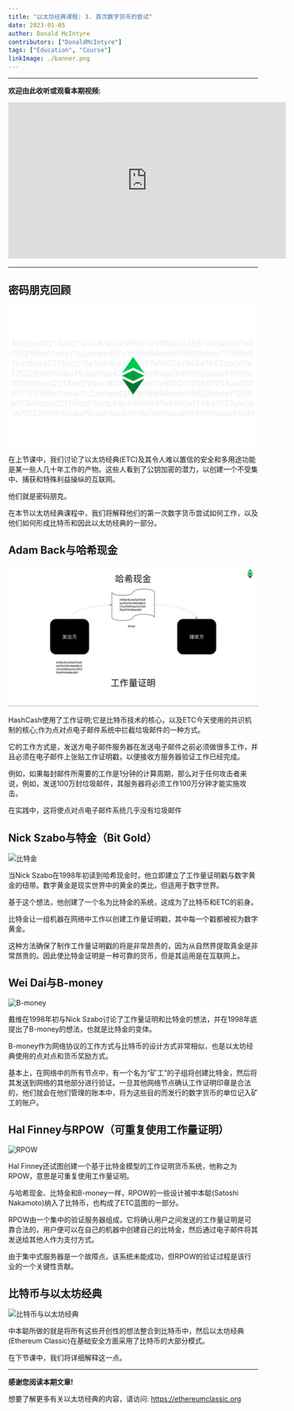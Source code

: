 ```yaml
---
title: "以太坊经典课程: 3. 首次数字货币的尝试"
date: 2023-01-05
author: Donald McIntyre
contributors: ["DonaldMcIntyre"]
tags: ["Education", "Course"]
linkImage: ./banner.png
---
```


---
**欢迎由此收听或观看本期视频:**

<iframe width="560" height="315" src="https://www.youtube.com/embed/2CEE6Chfrpg" title="YouTube video player" frameborder="0" allow="accelerometer; autoplay; clipboard-write; encrypted-media; gyroscope; picture-in-picture" allowfullscreen></iframe>

---

## 密码朋克回顾

![Cypherpunks Work and ETC](./etc-course-3-intro.png)

在上节课中，我们讨论了以太坊经典(ETC)及其令人难以置信的安全和多用途功能是某一些人几十年工作的产物。这些人看到了公钥加密的潜力，以创建一个不受集中、捕获和特殊利益操纵的互联网。

他们就是密码朋克。

在本节以太坊经典课程中，我们将解释他们的第一次数字货币尝试如何工作，以及他们如何形成比特币和因此以太坊经典的一部分。

## Adam Back与哈希现金

![哈希现金](./hashcash-zh.png)

HashCash使用了工作证明;它是比特币技术的核心，以及ETC今天使用的共识机制的核心;作为点对点电子邮件系统中拦截垃圾邮件的一种方式。

它的工作方式是，发送方电子邮件服务器在发送电子邮件之前必须做很多工作，并且必须在电子邮件上张贴工作证明戳，以便接收方服务器验证工作已经完成。

例如，如果每封邮件所需要的工作是1分钟的计算周期，那么对于任何攻击者来说，例如，发送100万封垃圾邮件，其服务器将必须工作100万分钟才能实施攻击。

在实践中，这将使点对点电子邮件系统几乎没有垃圾邮件

## Nick Szabo与特金（Bit Gold）

![比特金](./bit-gold-course-zh.png)

当Nick Szabo在1998年初读到哈希现金时，他立即建立了工作量证明戳与数字黄金的纽带。数字黄金是现实世界中的黄金的类比，但适用于数字世界。

基于这个想法，他创建了一个名为比特金的系统，这成为了比特币和ETC的前身。

比特金让一组机器在网络中工作以创建工作量证明戳，其中每一个戳都被视为数字黄金。

这种方法确保了制作工作量证明戳的将是非常昂贵的，因为从自然界提取真金是非常昂贵的。因此使比特金证明是一种可靠的货币，但是其运用是在互联网上。

## Wei Dai与B-money

![B-money](./b-money-zh.png)

戴维在1998年初与Nick Szabo讨论了工作量证明和比特金的想法，并在1998年底提出了B-money的想法，也就是比特金的变体。

B-money作为网络协议的工作方式与比特币的设计方式非常相似，也是以太坊经典使用的点对点和货币奖励方式。

基本上，在网络中的所有节点中，有一个名为“矿工”的子组将创建比特金，然后将其发送到网络的其他部分进行验证。一旦其他网络节点确认工作证明印章是合法的，他们就会在他们管理的账本中，将为这些目的而发行的数字货币的单位记入矿工的账户。

## Hal Finney与RPOW（可重复使用工作量证明）

![RPOW](./rpow-zh.png)

Hal Finney还试图创建一个基于比特金模型的工作证明货币系统，他称之为RPOW，意思是可重复使用工作量证明。

与哈希现金、比特金和B-money一样，RPOW的一些设计被中本聪(Satoshi Nakamoto)纳入了比特币，也构成了ETC蓝图的一部分。

RPOW由一个集中的验证服务器组成，它将确认用户之间发送的工作量证明是可靠合法的，用户便可以在自己的机器中创建自己的比特金，然后通过电子邮件将其发送给其他人作为支付方式。

由于集中式服务器是一个故障点，该系统未能成功，但RPOW的验证过程是该行业的一个关键性贡献。

## 比特币与以太坊经典

![比特币与以太坊经典](./btc-etc-course-zh.png)

中本聪所做的就是将所有这些开创性的想法整合到比特币中，然后以太坊经典(Ethereum Classic)在基础安全方面采用了比特币的大部分模式。

在下节课中，我们将详细解释这一点。

---

**感谢您阅读本期文章!**

想要了解更多有关以太坊经典的内容，请访问: https://ethereumclassic.org
